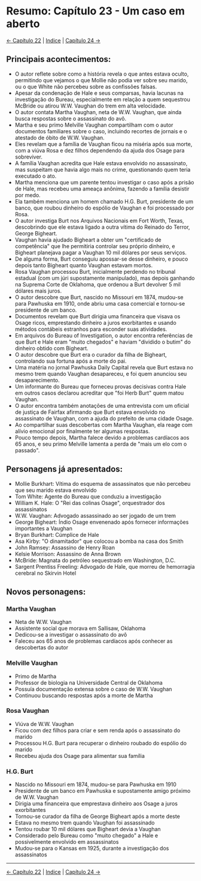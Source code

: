 # Resumo: Capítulo 23 - Um caso em aberto

[← Capítulo 22](assassinos_da_lua_das_flores_chapter_22_resumo.md) | [Indice](README.md) | [Capítulo 24 →](assassinos_da_lua_das_flores_chapter_24_resumo.md)

## Principais acontecimentos:
- O autor reflete sobre como a história revela o que antes estava oculto, permitindo que vejamos o que Mollie não podia ver sobre seu marido, ou o que White não percebeu sobre as confissões falsas.
- Apesar da condenação de Hale e seus comparsas, havia lacunas na investigação do Bureau, especialmente em relação a quem sequestrou McBride ou atirou W.W. Vaughan do trem em alta velocidade.
- O autor contata Martha Vaughan, neta de W.W. Vaughan, que ainda busca respostas sobre o assassinato do avô.
- Martha e seu primo Melville Vaughan compartilham com o autor documentos familiares sobre o caso, incluindo recortes de jornais e o atestado de óbito de W.W. Vaughan.
- Eles revelam que a família de Vaughan ficou na miséria após sua morte, com a viúva Rosa e dez filhos dependendo da ajuda dos Osage para sobreviver.
- A família Vaughan acredita que Hale estava envolvido no assassinato, mas suspeitam que havia algo mais no crime, questionando quem teria executado o ato.
- Martha menciona que um parente tentou investigar o caso após a prisão de Hale, mas recebeu uma ameaça anônima, fazendo a família desistir por medo.
- Ela também menciona um homem chamado H.G. Burt, presidente de um banco, que roubou dinheiro do espólio de Vaughan e foi processado por Rosa.
- O autor investiga Burt nos Arquivos Nacionais em Fort Worth, Texas, descobrindo que ele estava ligado a outra vítima do Reinado do Terror, George Bigheart.
- Vaughan havia ajudado Bigheart a obter um "certificado de competência" que lhe permitiria controlar seu próprio dinheiro, e Bigheart planejava pagar a Vaughan 10 mil dólares por seus serviços.
- De alguma forma, Burt conseguiu apossar-se desse dinheiro, e pouco depois tanto Bigheart quanto Vaughan estavam mortos.
- Rosa Vaughan processou Burt, inicialmente perdendo no tribunal estadual (com um júri supostamente manipulado), mas depois ganhando na Suprema Corte de Oklahoma, que ordenou a Burt devolver 5 mil dólares mais juros.
- O autor descobre que Burt, nascido no Missouri em 1874, mudou-se para Pawhuska em 1910, onde abriu uma casa comercial e tornou-se presidente de um banco.
- Documentos revelam que Burt dirigia uma financeira que visava os Osage ricos, emprestando dinheiro a juros exorbitantes e usando métodos contábeis estranhos para esconder suas atividades.
- Em arquivos do Bureau of Investigation, o autor encontra referências de que Burt e Hale eram "muito chegados" e haviam "dividido o butim" do dinheiro obtido com Bigheart.
- O autor descobre que Burt era o curador da filha de Bigheart, controlando sua fortuna após a morte do pai.
- Uma matéria no jornal Pawhuska Daily Capital revela que Burt estava no mesmo trem quando Vaughan desapareceu, e foi quem anunciou seu desaparecimento.
- Um informante do Bureau que forneceu provas decisivas contra Hale em outros casos declarou acreditar que "foi Herb Burt" quem matou Vaughan.
- O autor encontra também anotações de uma entrevista com um oficial de justiça de Fairfax afirmando que Burt estava envolvido no assassinato de Vaughan, com a ajuda do prefeito de uma cidade Osage.
- Ao compartilhar suas descobertas com Martha Vaughan, ela reage com alívio emocional por finalmente ter algumas respostas.
- Pouco tempo depois, Martha falece devido a problemas cardíacos aos 65 anos, e seu primo Melville lamenta a perda de "mais um elo com o passado".

## Personagens já apresentados:
- Mollie Burkhart: Vítima do esquema de assassinatos que não percebeu que seu marido estava envolvido
- Tom White: Agente do Bureau que conduziu a investigação
- William K. Hale: O "Rei das colinas Osage", orquestrador dos assassinatos
- W.W. Vaughan: Advogado assassinado ao ser jogado de um trem
- George Bigheart: Índio Osage envenenado após fornecer informações importantes a Vaughan
- Bryan Burkhart: Cúmplice de Hale
- Asa Kirby: "O dinamitador" que colocou a bomba na casa dos Smith
- John Ramsey: Assassino de Henry Roan
- Kelsie Morrison: Assassino de Anna Brown
- McBride: Magnata do petróleo sequestrado em Washington, D.C.
- Sargent Prentiss Freeling: Advogado de Hale, que morreu de hemorragia cerebral no Skirvin Hotel

## Novos personagens:

### Martha Vaughan
- Neta de W.W. Vaughan
- Assistente social que morava em Sallisaw, Oklahoma
- Dedicou-se a investigar o assassinato do avô
- Faleceu aos 65 anos de problemas cardíacos após conhecer as descobertas do autor

### Melville Vaughan
- Primo de Martha
- Professor de biologia na Universidade Central de Oklahoma
- Possuía documentação extensa sobre o caso de W.W. Vaughan
- Continuou buscando respostas após a morte de Martha

### Rosa Vaughan
- Viúva de W.W. Vaughan
- Ficou com dez filhos para criar e sem renda após o assassinato do marido
- Processou H.G. Burt para recuperar o dinheiro roubado do espólio do marido
- Recebeu ajuda dos Osage para alimentar sua família

### H.G. Burt
- Nascido no Missouri em 1874, mudou-se para Pawhuska em 1910
- Presidente de um banco em Pawhuska e supostamente amigo próximo de W.W. Vaughan
- Dirigia uma financeira que emprestava dinheiro aos Osage a juros exorbitantes
- Tornou-se curador da filha de George Bigheart após a morte deste
- Estava no mesmo trem quando Vaughan foi assassinado
- Tentou roubar 10 mil dólares que Bigheart devia a Vaughan
- Considerado pelo Bureau como "muito chegado" a Hale e possivelmente envolvido em assassinatos
- Mudou-se para o Kansas em 1925, durante a investigação dos assassinatos 
---
[← Capítulo 22](assassinos_da_lua_das_flores_chapter_22_resumo.md) | [Indice](README.md) | [Capítulo 24 →](assassinos_da_lua_das_flores_chapter_24_resumo.md)
